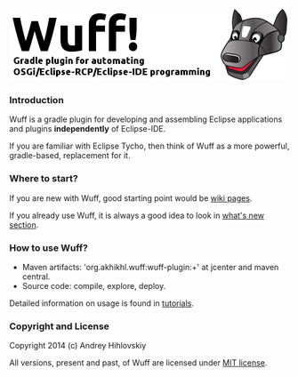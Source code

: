 ![Wuff logo](media/logo.png "Wuff logo")

### Introduction

Wuff is a gradle plugin for developing and assembling Eclipse applications and plugins **independently** of Eclipse-IDE. 

If you are familiar with Eclipse Tycho, then think of Wuff as a more powerful, gradle-based, replacement for it.

### Where to start?

If you are new with Wuff, good starting point would be [wiki pages](../../wiki).

If you already use Wuff, it is always a good idea to look in [what's new section](whatsnew.md).

### How to use Wuff?

- Maven artifacts: 'org.akhikhl.wuff:wuff-plugin:+' at jcenter and maven central.
- Source code: compile, explore, deploy.

Detailed information on usage is found in [tutorials](../../wiki/Tutorials).

### Copyright and License

Copyright 2014 (c) Andrey Hihlovskiy

All versions, present and past, of Wuff are licensed under [MIT license](LICENSE).
